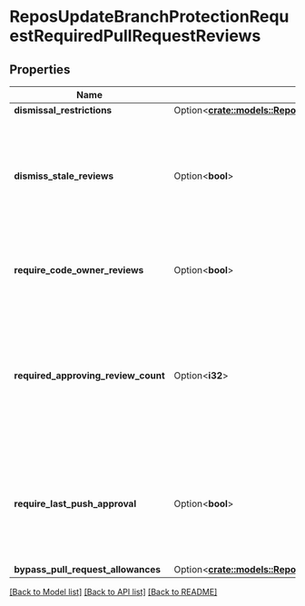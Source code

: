 # ReposUpdateBranchProtectionRequestRequiredPullRequestReviews

## Properties

Name | Type | Description | Notes
------------ | ------------- | ------------- | -------------
**dismissal_restrictions** | Option<[**crate::models::ReposUpdateBranchProtectionRequestRequiredPullRequestReviewsDismissalRestrictions**](repos_update_branch_protection_request_required_pull_request_reviews_dismissal_restrictions.md)> |  | [optional]
**dismiss_stale_reviews** | Option<**bool**> | Set to `true` if you want to automatically dismiss approving reviews when someone pushes a new commit. | [optional]
**require_code_owner_reviews** | Option<**bool**> | Blocks merging pull requests until [code owners](https://docs.github.com/articles/about-code-owners/) review them. | [optional]
**required_approving_review_count** | Option<**i32**> | Specify the number of reviewers required to approve pull requests. Use a number between 1 and 6 or 0 to not require reviewers. | [optional]
**require_last_push_approval** | Option<**bool**> | Whether the most recent push must be approved by someone other than the person who pushed it. Default: `false`. | [optional][default to false]
**bypass_pull_request_allowances** | Option<[**crate::models::ReposUpdateBranchProtectionRequestRequiredPullRequestReviewsBypassPullRequestAllowances**](repos_update_branch_protection_request_required_pull_request_reviews_bypass_pull_request_allowances.md)> |  | [optional]

[[Back to Model list]](../README.md#documentation-for-models) [[Back to API list]](../README.md#documentation-for-api-endpoints) [[Back to README]](../README.md)


